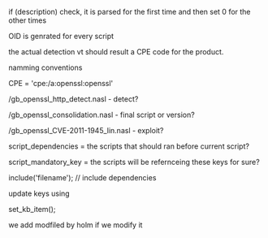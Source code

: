 
if (description) check, it is parsed for the first time and then set 0 for the other times


OID is genrated for every script


the actual detection vt should result a CPE code for the product.

namming conventions

CPE = 'cpe:/a:openssl:openssl'

/gb_openssl_http_detect.nasl - detect?

/gb_openssl_consolidation.nasl - final script or version?

/gb_openssl_CVE-2011-1945_lin.nasl - exploit?


script_dependencies = the scripts that should ran before current script?

script_mandatory_key = the scripts will be refernceing these keys for sure?

include('filename'); // include dependencies

update keys using

set_kb_item();

we add modfiled by holm if we modify it

